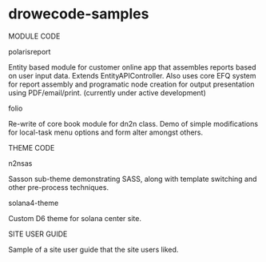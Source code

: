 drowecode-samples
=================

MODULE CODE

polarisreport

Entity based module for customer online app that assembles reports based on user input data. Extends EntityAPIController. Also uses core EFQ system for report assembly and programatic node creation for output presentation using PDF/email/print.
(currently under active development) 

folio

Re-write of core book module for dn2n class.
Demo of simple modifications for local-task menu options and form alter amongst others.



THEME CODE
 
n2nsas

Sasson sub-theme demonstrating SASS, along with template switching and other pre-process techniques.

solana4-theme

Custom D6 theme for solana center site.



SITE USER GUIDE

Sample of a site user guide that the site users liked.